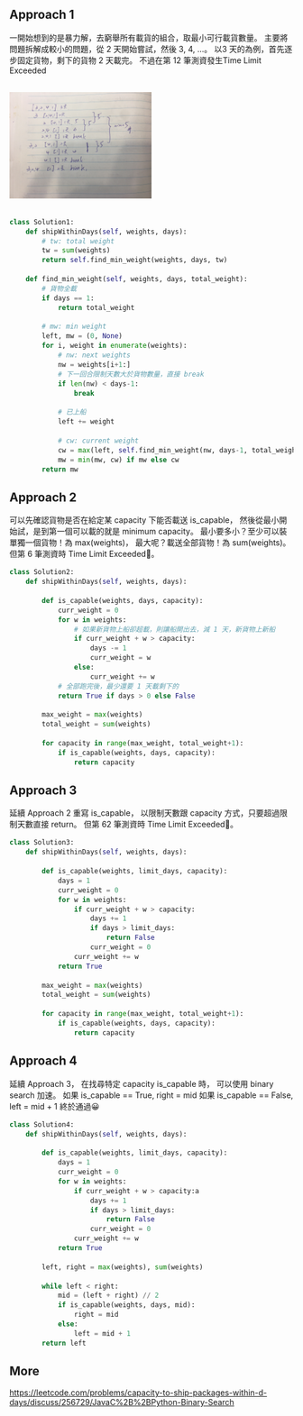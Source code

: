 ## Approach 1

一開始想到的是暴力解，去窮舉所有載貨的組合，取最小可行載貨數量。
主要將問題拆解成較小的問題，從 2 天開始嘗試，然後 3, 4, ...。
以3 天的為例，首先逐步固定貨物，剩下的貨物 2 天載完。
不過在第 12 筆測資發生Time Limit Exceeded

<div style="margin:30px 0px"><img src="./IMG_6645.JPG" alt="_note" width="50%" height="40%"/></div>

```python
class Solution1:
    def shipWithinDays(self, weights, days):
        # tw: total weight
        tw = sum(weights)
        return self.find_min_weight(weights, days, tw)

    def find_min_weight(self, weights, days, total_weight):
        # 貨物全載
        if days == 1:
            return total_weight

        # mw: min weight
        left, mw = (0, None)
        for i, weight in enumerate(weights):
            # nw: next weights
            nw = weights[i+1:]
            # 下一回合限制天數大於貨物數量，直接 break
            if len(nw) < days-1:
                break

            # 已上船
            left += weight

            # cw: current weight
            cw = max(left, self.find_min_weight(nw, days-1, total_weight-left))
            mw = min(mw, cw) if mw else cw
        return mw
```

## Approach 2
可以先確認貨物是否在給定某 capacity 下能否載送 is_capable，
然後從最小開始試，是到第一個可以載的就是 minimum capacity。
最小要多小？至少可以裝單獨一個貨物！為 max(weights)，
最大呢？載送全部貨物！為 sum(weights)。
但第 6 筆測資時 Time Limit Exceeded🥲。

```python
class Solution2:
    def shipWithinDays(self, weights, days):

        def is_capable(weights, days, capacity):
            curr_weight = 0
            for w in weights:
                # 如果新貨物上船卻超載，則讓船開出去，減 1 天，新貨物上新船
                if curr_weight + w > capacity:
                    days -= 1
                    curr_weight = w
                else:
                    curr_weight += w
            # 全部跑完後，最少還要 1 天載剩下的
            return True if days > 0 else False

        max_weight = max(weights)
        total_weight = sum(weights)

        for capacity in range(max_weight, total_weight+1):
            if is_capable(weights, days, capacity):
                return capacity
```

## Approach 3
延續 Approach 2 重寫 is_capable，
以限制天數跟 capacity 方式，只要超過限制天數直接 return。
但第 62 筆測資時 Time Limit Exceeded🥲。

```python
class Solution3:
    def shipWithinDays(self, weights, days):

        def is_capable(weights, limit_days, capacity):
            days = 1
            curr_weight = 0
            for w in weights:
                if curr_weight + w > capacity:
                    days += 1
                    if days > limit_days:
                        return False
                    curr_weight = 0
                curr_weight += w
            return True

        max_weight = max(weights)
        total_weight = sum(weights)

        for capacity in range(max_weight, total_weight+1):
            if is_capable(weights, days, capacity):
                return capacity
```

## Approach 4
延續 Approach 3，
在找尋特定 capacity is_capable 時，
可以使用 binary search 加速。
如果 is_capable == True, right = mid
如果 is_capable == False, left = mid + 1
終於通過😀

```python
class Solution4:
    def shipWithinDays(self, weights, days):

        def is_capable(weights, limit_days, capacity):
            days = 1
            curr_weight = 0
            for w in weights:
                if curr_weight + w > capacity:a
                    days += 1
                    if days > limit_days:
                        return False
                    curr_weight = 0
                curr_weight += w
            return True

        left, right = max(weights), sum(weights)

        while left < right:
            mid = (left + right) // 2
            if is_capable(weights, days, mid):
                right = mid
            else:
                left = mid + 1
        return left
```

## More
https://leetcode.com/problems/capacity-to-ship-packages-within-d-days/discuss/256729/JavaC%2B%2BPython-Binary-Search